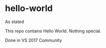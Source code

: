 # hello-world

As stated

This repo contains Hello World. Nothing special.

Done in VS 2017 Community
